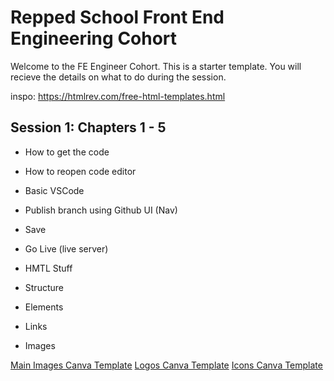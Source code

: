 # Repped School Front End Engineering Cohort

Welcome to the FE Engineer Cohort. This is a starter template. You will recieve the details on what to do during the session.

inspo: https://htmlrev.com/free-html-templates.html

## Session 1: Chapters 1 - 5
- How to get the code
- How to reopen code editor

- Basic VSCode
- Publish branch using Github UI (Nav)
- Save
- Go Live (live server)

- HMTL Stuff
- Structure
- Elements
- Links
- Images


[Main Images Canva Template](https://www.canva.com/design/DAGkAJgxPMo/wXXuteqM377dsU0SaqdJew/view?utm_content=DAGkAJgxPMo&utm_campaign=designshare&utm_medium=link&utm_source=publishsharelink&mode=preview)
[Logos Canva Template](https://www.canva.com/design/DAGkAJK-DMA/5cHmcyqHfDZsVKCVFW3BpQ/view?utm_content=DAGkAJK-DMA&utm_campaign=designshare&utm_medium=link&utm_source=publishsharelink&mode=preview)
[Icons Canva Template](https://www.canva.com/design/DAGkAPgPkWQ/FQmH6xevtfB0wHIohg0AvQ/view?utm_content=DAGkAPgPkWQ&utm_campaign=designshare&utm_medium=link&utm_source=publishsharelink&mode=preview)